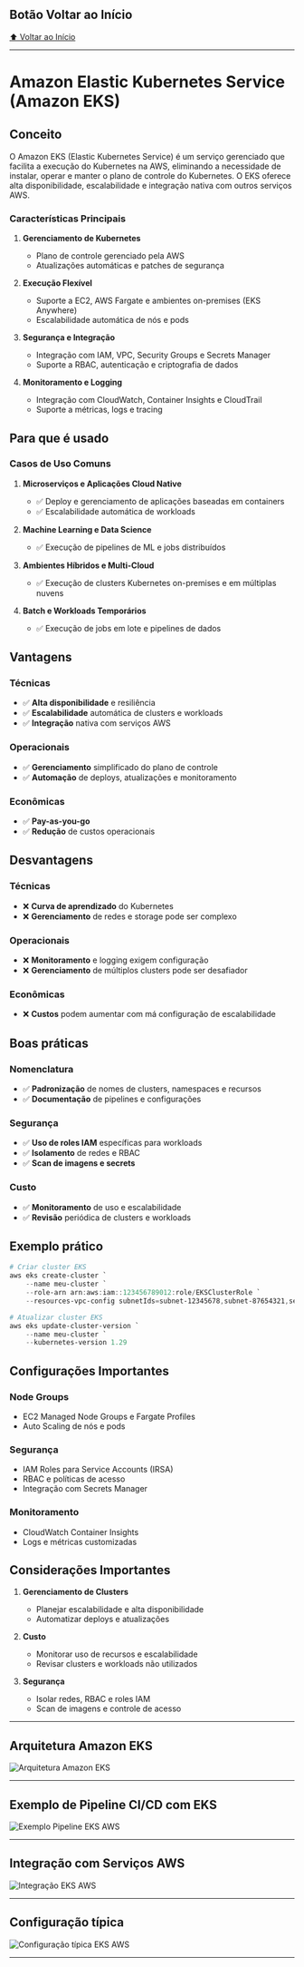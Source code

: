 ## Botão Voltar ao Início
[⬆️ Voltar ao Início](https://github.com/Marcos-Ramoss/aws-cloud-practitioner)

---

# Amazon Elastic Kubernetes Service (Amazon EKS)

## Conceito

O Amazon EKS (Elastic Kubernetes Service) é um serviço gerenciado que facilita a execução do Kubernetes na AWS, eliminando a necessidade de instalar, operar e manter o plano de controle do Kubernetes. O EKS oferece alta disponibilidade, escalabilidade e integração nativa com outros serviços AWS.

### Características Principais

1. **Gerenciamento de Kubernetes**
   - Plano de controle gerenciado pela AWS
   - Atualizações automáticas e patches de segurança

2. **Execução Flexível**
   - Suporte a EC2, AWS Fargate e ambientes on-premises (EKS Anywhere)
   - Escalabilidade automática de nós e pods

3. **Segurança e Integração**
   - Integração com IAM, VPC, Security Groups e Secrets Manager
   - Suporte a RBAC, autenticação e criptografia de dados

4. **Monitoramento e Logging**
   - Integração com CloudWatch, Container Insights e CloudTrail
   - Suporte a métricas, logs e tracing

## Para que é usado

### Casos de Uso Comuns

1. **Microserviços e Aplicações Cloud Native**
   - ✅ Deploy e gerenciamento de aplicações baseadas em containers
   - ✅ Escalabilidade automática de workloads

2. **Machine Learning e Data Science**
   - ✅ Execução de pipelines de ML e jobs distribuídos

3. **Ambientes Híbridos e Multi-Cloud**
   - ✅ Execução de clusters Kubernetes on-premises e em múltiplas nuvens

4. **Batch e Workloads Temporários**
   - ✅ Execução de jobs em lote e pipelines de dados

## Vantagens

### Técnicas
- ✅ **Alta disponibilidade** e resiliência
- ✅ **Escalabilidade** automática de clusters e workloads
- ✅ **Integração** nativa com serviços AWS

### Operacionais
- ✅ **Gerenciamento** simplificado do plano de controle
- ✅ **Automação** de deploys, atualizações e monitoramento

### Econômicas
- ✅ **Pay-as-you-go**
- ✅ **Redução** de custos operacionais

## Desvantagens

### Técnicas
- ❌ **Curva de aprendizado** do Kubernetes
- ❌ **Gerenciamento** de redes e storage pode ser complexo

### Operacionais
- ❌ **Monitoramento** e logging exigem configuração
- ❌ **Gerenciamento** de múltiplos clusters pode ser desafiador

### Econômicas
- ❌ **Custos** podem aumentar com má configuração de escalabilidade

## Boas práticas

### Nomenclatura
- ✅ **Padronização** de nomes de clusters, namespaces e recursos
- ✅ **Documentação** de pipelines e configurações

### Segurança
- ✅ **Uso de roles IAM** específicas para workloads
- ✅ **Isolamento** de redes e RBAC
- ✅ **Scan de imagens e secrets**

### Custo
- ✅ **Monitoramento** de uso e escalabilidade
- ✅ **Revisão** periódica de clusters e workloads

## Exemplo prático

```powershell
# Criar cluster EKS
aws eks create-cluster `
    --name meu-cluster `
    --role-arn arn:aws:iam::123456789012:role/EKSClusterRole `
    --resources-vpc-config subnetIds=subnet-12345678,subnet-87654321,securityGroupIds=sg-12345678

# Atualizar cluster EKS
aws eks update-cluster-version `
    --name meu-cluster `
    --kubernetes-version 1.29
```

## Configurações Importantes

### Node Groups
- EC2 Managed Node Groups e Fargate Profiles
- Auto Scaling de nós e pods

### Segurança
- IAM Roles para Service Accounts (IRSA)
- RBAC e políticas de acesso
- Integração com Secrets Manager

### Monitoramento
- CloudWatch Container Insights
- Logs e métricas customizadas

## Considerações Importantes

1. **Gerenciamento de Clusters**
   - Planejar escalabilidade e alta disponibilidade
   - Automatizar deploys e atualizações

2. **Custo**
   - Monitorar uso de recursos e escalabilidade
   - Revisar clusters e workloads não utilizados

3. **Segurança**
   - Isolar redes, RBAC e roles IAM
   - Scan de imagens e controle de acesso

---

## Arquitetura Amazon EKS
![Arquitetura Amazon EKS](/images/Arquitetura%20EKS%20AWS.png)

---

## Exemplo de Pipeline CI/CD com EKS
![Exemplo Pipeline EKS AWS](/images/Exemplo%20Pipeline%20EKS%20AWS.png)

---

## Integração com Serviços AWS
![Integração EKS AWS](/images/Integracao%20EKS%20AWS.png)

---

## Configuração típica
![Configuração típica EKS AWS](/images/Configuracao%20tipica%20EKS%20AWS.png)

---
